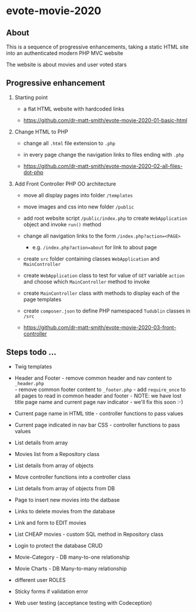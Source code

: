 # evote-movie-2020

## About
This is a sequence of progressive enhancements, taking a static HTML site into an authenticated modern PHP MVC website

The website is about movies and user voted stars

## Progressive enhancement 

1. Starting point
    - a flat HTML website with hardcoded links
    
    - https://github.com/dr-matt-smith/evote-movie-2020-01-basic-html

2. Change HTML to PHP
      - change all `.html` file extension to `.php` 
      - in every page change the navigation links to files ending with `.php`
      
      - https://github.com/dr-matt-smith/evote-movie-2020-02-all-files-dot-php

3. Add Front Controller PHP OO architecture
      - move all display pages into folder `/templates`
      - move images and css into new folder `/public`
      - add root website script `/public/index.php` to create `WebApplication` object and invoke `run()` method
      - change all navigation links to the form `/index.php?action=<PAGE>`
         - e.g. `/index.php?action=about` for link to about page
      - create `src` folder containing classes `WebApplication` and `MainController`
      - create `WebApplication` class to test for value of `GET` variable `action` and choose which `MainController` method to invoke
      - create `MainController` class with methods to display each of the page templates
      - create `composer.json` to define PHP namespaced `Tudublin` classes in `/src`

    - https://github.com/dr-matt-smith/evote-movie-2020-03-front-controller
      

## Steps todo ... 

    
- Twig templates

- Header and Footer
      - remove common header and nav content to `_header.php`     
      - remove common footer content to `_footer.php`
      - add `require_once` to all pages to read in common header and footer
      - NOTE: we have lost title page name and current page nav indicator - we'll fix this soon :-)
      
- Current page name in HTML title
        - controller functions to pass values

- Current page indicated in nav bar CSS
        - controller functions to pass values

- List details from array

- Movies list from a Repository class

- List details from array of objects

- Move controller functions into a controller class

- List details from array of objects from DB

- Page to insert new movies into the datbase

- Links to delete movies from the database

- Link and form to EDIT movies

- List CHEAP movies - custom SQL method in Repository class
    
- Login to protect the database CRUD
    
- Movie-Category - DB many-to-one relationship
    
- Movie Charts - DB Many-to-many relationship

- different user ROLES

- Sticky forms if validation error
- Web user testing (acceptance testing with Codeception)



